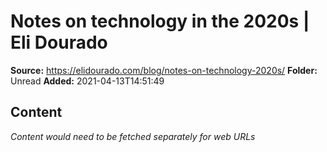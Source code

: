 # Notes on technology in the 2020s | Eli Dourado

**Source:** https://elidourado.com/blog/notes-on-technology-2020s/
**Folder:** Unread
**Added:** 2021-04-13T14:51:49




## Content
*Content would need to be fetched separately for web URLs*
